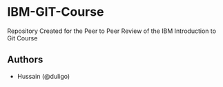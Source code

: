 # IBM-GIT-Course
Repository Created for the Peer to Peer Review of the IBM Introduction to Git Course
## Authors

- Hussain (@duligo)
